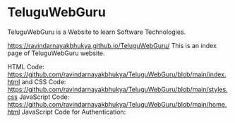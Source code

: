 # TeluguWebGuru
TeluguWebGuru is a Website to learn Software Technologies.


https://ravindarnayakbhukya.github.io/TeluguWebGuru/
This is an index page of TeluguWebGuru website.

HTML Code: https://github.com/ravindarnayakbhukya/TeluguWebGuru/blob/main/index.html and
CSS Code: https://github.com/ravindarnayakbhukya/TeluguWebGuru/blob/main/styles.css
JavaScript Code: https://github.com/ravindarnayakbhukya/TeluguWebGuru/blob/main/home.html
JavaScript Code for Authentication: 
